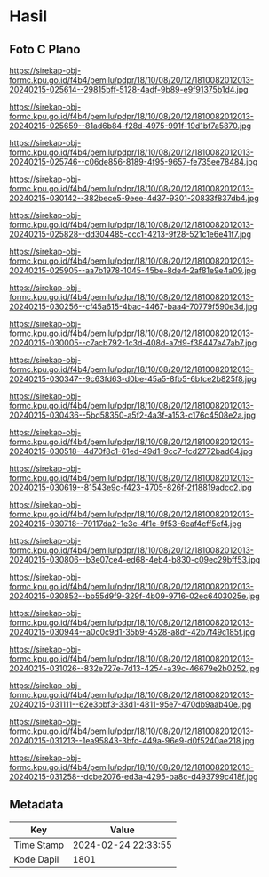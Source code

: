 # Hasil

## Foto C Plano

https://sirekap-obj-formc.kpu.go.id/f4b4/pemilu/pdpr/18/10/08/20/12/1810082012013-20240215-025614--29815bff-5128-4adf-9b89-e9f91375b1d4.jpg

https://sirekap-obj-formc.kpu.go.id/f4b4/pemilu/pdpr/18/10/08/20/12/1810082012013-20240215-025659--81ad6b84-f28d-4975-991f-19d1bf7a5870.jpg

https://sirekap-obj-formc.kpu.go.id/f4b4/pemilu/pdpr/18/10/08/20/12/1810082012013-20240215-025746--c06de856-8189-4f95-9657-fe735ee78484.jpg

https://sirekap-obj-formc.kpu.go.id/f4b4/pemilu/pdpr/18/10/08/20/12/1810082012013-20240215-030142--382bece5-9eee-4d37-9301-20833f837db4.jpg

https://sirekap-obj-formc.kpu.go.id/f4b4/pemilu/pdpr/18/10/08/20/12/1810082012013-20240215-025828--dd304485-ccc1-4213-9f28-521c1e6e41f7.jpg

https://sirekap-obj-formc.kpu.go.id/f4b4/pemilu/pdpr/18/10/08/20/12/1810082012013-20240215-025905--aa7b1978-1045-45be-8de4-2af81e9e4a09.jpg

https://sirekap-obj-formc.kpu.go.id/f4b4/pemilu/pdpr/18/10/08/20/12/1810082012013-20240215-030256--cf45a615-4bac-4467-baa4-70779f590e3d.jpg

https://sirekap-obj-formc.kpu.go.id/f4b4/pemilu/pdpr/18/10/08/20/12/1810082012013-20240215-030005--c7acb792-1c3d-408d-a7d9-f38447a47ab7.jpg

https://sirekap-obj-formc.kpu.go.id/f4b4/pemilu/pdpr/18/10/08/20/12/1810082012013-20240215-030347--9c63fd63-d0be-45a5-8fb5-6bfce2b825f8.jpg

https://sirekap-obj-formc.kpu.go.id/f4b4/pemilu/pdpr/18/10/08/20/12/1810082012013-20240215-030436--5bd58350-a5f2-4a3f-a153-c176c4508e2a.jpg

https://sirekap-obj-formc.kpu.go.id/f4b4/pemilu/pdpr/18/10/08/20/12/1810082012013-20240215-030518--4d70f8c1-61ed-49d1-9cc7-fcd2772bad64.jpg

https://sirekap-obj-formc.kpu.go.id/f4b4/pemilu/pdpr/18/10/08/20/12/1810082012013-20240215-030619--81543e9c-f423-4705-826f-2f18819adcc2.jpg

https://sirekap-obj-formc.kpu.go.id/f4b4/pemilu/pdpr/18/10/08/20/12/1810082012013-20240215-030718--79117da2-1e3c-4f1e-9f53-6caf4cff5ef4.jpg

https://sirekap-obj-formc.kpu.go.id/f4b4/pemilu/pdpr/18/10/08/20/12/1810082012013-20240215-030806--b3e07ce4-ed68-4eb4-b830-c09ec29bff53.jpg

https://sirekap-obj-formc.kpu.go.id/f4b4/pemilu/pdpr/18/10/08/20/12/1810082012013-20240215-030852--bb55d9f9-329f-4b09-9716-02ec6403025e.jpg

https://sirekap-obj-formc.kpu.go.id/f4b4/pemilu/pdpr/18/10/08/20/12/1810082012013-20240215-030944--a0c0c9d1-35b9-4528-a8df-42b7f49c185f.jpg

https://sirekap-obj-formc.kpu.go.id/f4b4/pemilu/pdpr/18/10/08/20/12/1810082012013-20240215-031026--832e727e-7d13-4254-a39c-46679e2b0252.jpg

https://sirekap-obj-formc.kpu.go.id/f4b4/pemilu/pdpr/18/10/08/20/12/1810082012013-20240215-031111--62e3bbf3-33d1-4811-95e7-470db9aab40e.jpg

https://sirekap-obj-formc.kpu.go.id/f4b4/pemilu/pdpr/18/10/08/20/12/1810082012013-20240215-031213--1ea95843-3bfc-449a-96e9-d0f5240ae218.jpg

https://sirekap-obj-formc.kpu.go.id/f4b4/pemilu/pdpr/18/10/08/20/12/1810082012013-20240215-031258--dcbe2076-ed3a-4295-ba8c-d493799c418f.jpg


## Metadata

| Key        | Value               |
| ---------- | ------------------- |
| Time Stamp | 2024-02-24 22:33:55 |
| Kode Dapil | 1801                |



